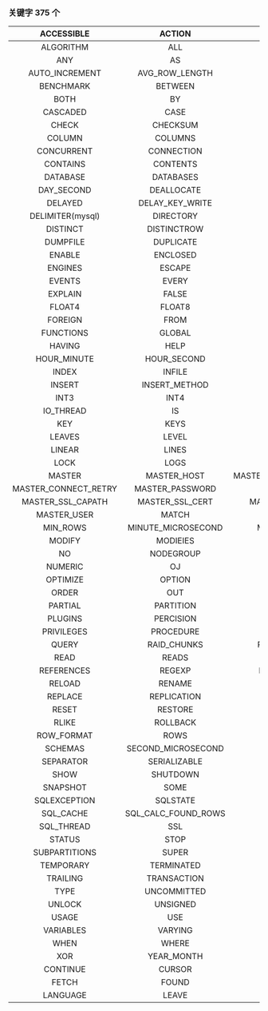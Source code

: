 ### 关键字 375 个

|      ACCESSIBLE      |       ACTION        |           ADD           |       AFTER       |            AGAINST            |
| :------------------: | :-----------------: | :---------------------: | :---------------: | :---------------------------: |
|      ALGORITHM       |         ALL         |          ALTER          |      ANALYZE      |              AND              |
|         ANY          |         AS          |           ASC           |    ASENSITIVE     |              AT               |
|    AUTO_INCREMENT    |   AVG_ROW_LENGTH    |         BACKUP          |      BEFORE       |             BEGIN             |
|      BENCHMARK       |       BETWEEN       |         BINLOG          |        BIT        |             BOOL              |
|         BOTH         |         BY          |          CACHE          |       CALL        |            CASCADE            |
|       CASCADED       |        CASE         |         CHANGE          |     CHARACTER     |            CHARSET            |
|        CHECK         |      CHECKSUM       |         CLIENT          |      COLLATE      |           COLLATION           |
|        COLUMN        |       COLUMNS       |         COMMIT          |     COMMITTED     |          COMPLETION           |
|      CONCURRENT      |     CONNECTION      |       CONSISTENT        |    CONSTRAINT     |            CONVERT            |
|       CONTAINS       |      CONTENTS       |         CREATE          |       CROSS       |             DATA              |
|       DATABASE       |      DATABASES      |        DAY_HOUR         |  DAY_MICROSECOND  |          DAY_MINUTE           |
|      DAY_SECOND      |     DEALLOCATE      |           DEC           |      DEFAULT      |            DEFINER            |
|       DELAYED        |   DELAY_KEY_WRITE   |         DELETE          |       DESC        |         DETERMINISTIC         |
|   DELIMITER(mysql)   |      DIRECTORY      |         DISABLE         |      DISCARD      |           DESCRIBE            |
|       DISTINCT       |     DISTINCTROW     |           DIV           |       DROP        |             DUAL              |
|       DUMPFILE       |      DUPLICATE      |          EACH           |       ELSE        |            ELSEIF             |
|        ENABLE        |      ENCLOSED       |           END           |       ENDS        |            ENGINE             |
|       ENGINES        |       ESCAPE        |         ESCAPED         |      ERRORS       |             EVENT             |
|        EVENTS        |        EVERY        |         EXECUTE         |      EXISTS       |           EXPANSION           |
|       EXPLAIN        |        FALSE        |         FIELDS          |       FILE        |             FIRST             |
|        FLOAT4        |       FLOAT8        |          FLUSH          |        FOR        |             FORCE             |
|       FOREIGN        |        FROM         |          FULL           |     FULLTEXT      |           FUNCTION            |
|      FUNCTIONS       |       GLOBAL        |          GRANT          |      GRANTS       |             GROUP             |
|        HAVING        |        HELP         |      HIGH_PRIORITY      |       HOSTS       |       HOUR_MICROSECOND        |
|     HOUR_MINUTE      |     HOUR_SECOND     |       IDENTIFIED        |      IGNORE       |       IGNORE_SERVER_IDS       |
|        INDEX         |       INFILE        |          INNER          |       INOUT       |          INSENSITIVE          |
|        INSERT        |    INSERT_METHOD    |         INSTALL         |       INT1        |             INT2              |
|         INT3         |        INT4         |          INT8           |      INTEGER      |             INTO              |
|      IO_THREAD       |         IS          |        ISOLATION        |      INVOKER      |             JOIN              |
|         KEY          |        KEYS         |          KILL           |       LAST        |            LEADING            |
|        LEAVES        |        LEVEL        |          LESS           |       LIKE        |             LIMIT             |
|        LINEAR        |        LINES        |          LIST           |       LOAD        |             LOCAL             |
|         LOCK         |        LOGS         |          LONG           |   LOW_PRIORITY    |            MASTER             |
|        MASTER        |     MASTER_HOST     | MASTER_HEARTBEAT_PERIOD |  MASTER_LOG_FILE  |        MASTER_LOG_POS         |
| MASTER_CONNECT_RETRY |   MASTER_PASSWORD   |       MASTER_PORT       |    MASTER_SSL     |         MASTER_SSL_CA         |
|  MASTER_SSL_CAPATH   |   MASTER_SSL_CERT   |    MASTER_SSL_CIPHER    |  MASTER_SSL_KEY   | MASTER_SSL_VERIFY_SERVER_CERT |
|     MASTER_USER      |        MATCH        |        MAX_ROWS         |     MAXVALUE      |           MIDDLEINT           |
|       MIN_ROWS       | MINUTE_MICROSECOND  |      MINUTE_SECOND      |        MOD        |             MODE              |
|        MODIFY        |      MODIEIES       |          NAMES          |      NATURAL      |              NEW              |
|          NO          |      NODEGROUP      |           NOT           | NO_WRITE_TOBINLOG |             NULL              |
|       NUMERIC        |         OJ          |         OFFSET          |        OLD        |              ON               |
|       OPTIMIZE       |       OPTION        |       OPTIONALLY        |       OPEN        |              OR               |
|        ORDER         |         OUT         |          OUTER          |      OUTFILE      |           PACK_KEYS           |
|       PARTIAL        |      PARTITION      |       PARTITIONS        |    PERSISTENT     |            PLUGIN             |
|       PLUGINS        |      PERCISION      |         PERPARE         |     PRESERVE      |            PRIMARY            |
|      PRIVILEGES      |      PROCEDURE      |         PROCESS         |    PROCESSLIST    |             PURGE             |
|        QUERY         |     RAID_CHUNKS     |     RAID_CHUNKSIZE      |     RAID_TYPE     |             RANGE             |
|         READ         |        READS        |       READ_WRITE        |       REAL        |            REBUILD            |
|      REFERENCES      |       REGEXP        |     RELAY_LOG_FILE      |   RELAY_LOG_POS   |            RELEASE            |
|        RELOAD        |       RENAME        |       REORGANIZE        |      REPAIR       |          REPEATABLE           |
|       REPLACE        |     REPLICATION     |         REQUIRE         |     RESIGNAL      |           RESTRICT            |
|        RESET         |       RESTORE       |         RETURN          |      RETURNS      |            REVOKE             |
|        RLIKE         |      ROLLBACK       |         ROLLUP          |      ROUTINE      |              ROW              |
|      ROW_FORMAT      |        ROWS         |        SAVEPOINT        |      SCEDULE      |            SCHEMA             |
|       SCHEMAS        | SECOND_MICROSECOND  |        SECURITY         |      SELECT       |           SENSITIVE           |
|      SEPARATOR       |    SERIALIZABLE     |         SESSION         |        SET        |             SHARE             |
|         SHOW         |      SHUTDOWN       |         SIGNAL          |      SIMPLE       |             SLAVE             |
|       SNAPSHOT       |        SOME         |         SONAME          |     SPECIFIC      |              SQL              |
|     SQLEXCEPTION     |      SQLSTATE       |       SQLWARNING        |  SQL_BIG_RESULT   |       SQL_BUFFER_RESULT       |
|      SQL_CACHE       | SQL_CALC_FOUND_ROWS |      SQL_NO_CACHE       | SQL_SMALL_RESULT  |            SPATIAL            |
|      SQL_THREAD      |         SSL         |          START          |     STARTING      |            STARTS             |
|        STATUS        |        STOP         |         STORAGE         |   STRAIGHT_JOIN   |         SUBPARTITION          |
|    SUBPARTITIONS     |        SUPER        |          TABLE          |      TABLES       |          TABLESPACE           |
|      TEMPORARY       |     TERMINATED      |          THAN           |       THEN        |              TO               |
|       TRAILING       |     TRANSACTION     |         TRIGGER         |     TRIGGERS      |             TRUE              |
|         TYPE         |     UNCOMMITTED     |          UNDO           |     UNINSTALL     |            UNIQUE             |
|        UNLOCK        |      UNSIGNED       |         UPDATE          |      UPGRADE      |             UNION             |
|        USAGE         |         USE         |          USING          |      VALUES       |         VARCHARACTER          |
|      VARIABLES       |       VARYING       |          VIEW           |      VIRTUAL      |           WARNINGS            |
|         WHEN         |        WHERE        |          WITH           |       WORK        |             WRITE             |
|         XOR          |     YEAR_MONTH      |        ZEROFILL         |       CLOSE       |           CONDITION           |
|       CONTINUE       |       CURSOR        |         DECLARE         |        DO         |             EXIT              |
|        FETCH         |        FOUND        |          GOTO           |      HANDLER      |            ITERATE            |
|       LANGUAGE       |        LEAVE        |          LOOP           |       UNTIL       |             WHILE             |

